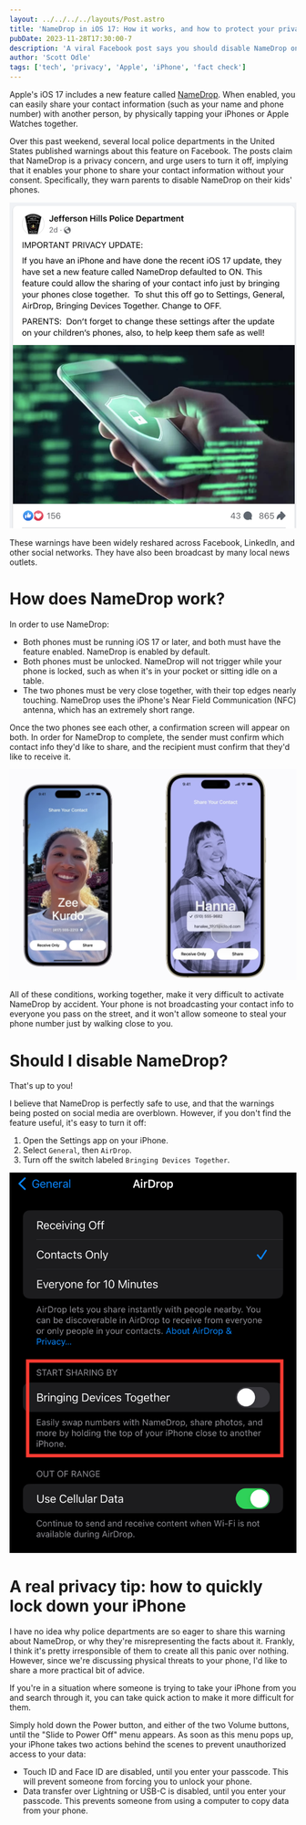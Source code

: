 ```yaml
---
layout: ../../../../layouts/Post.astro
title: 'NameDrop in iOS 17: How it works, and how to protect your privacy'
pubDate: 2023-11-28T17:30:00-7
description: 'A viral Facebook post says you should disable NameDrop on your iPhone. What are the risks?'
author: 'Scott Odle'
tags: ['tech', 'privacy', 'Apple', 'iPhone', 'fact check']
---
```


Apple's iOS 17 includes a new feature called [NameDrop](https://support.apple.com/guide/iphone/namedrop-iphone-share-contact-info-iph1b6c664b7/ios). When enabled, you can easily share your contact information (such as your name and phone number) with another person, by physically tapping your iPhones or Apple Watches together.

Over this past weekend, several local police departments in the United States published warnings about this feature on Facebook. The posts claim that NameDrop is a privacy concern, and urge users to turn it off, implying that it enables your phone to share your contact information without your consent. Specifically, they warn parents to disable NameDrop on their kids' phones.

![Jefferson Hills Police Department (Pennsylvania, US) warns about privacy concerns related to Apple's new NameDrop feature.](./namedrop_img/jhpd_facebook.png)

These warnings have been widely reshared across Facebook, LinkedIn, and other social networks. They have also been broadcast by many local news outlets.

# How does NameDrop work?

In order to use NameDrop:
- Both phones must be running iOS 17 or later, and both must have the feature enabled. NameDrop is enabled by default.
- Both phones must be unlocked. NameDrop will not trigger while your phone is locked, such as when it's in your pocket or sitting idle on a table.
- The two phones must be very close together, with their top edges nearly touching. NameDrop uses the iPhone's Near Field Communication (NFC) antenna, which has an extremely short range.

Once the two phones see each other, a confirmation screen will appear on both. In order for NameDrop to complete, the sender must confirm which contact info they'd like to share, and the recipient must confirm that they'd like to receive it.

![NameDrop consent screen, as shown in Apple Support's YouTube video explaining the feature](./namedrop_img/namedrop_consent.png)

All of these conditions, working together, make it very difficult to activate NameDrop by accident. Your phone is not broadcasting your contact info to everyone you pass on the street, and it won't allow someone to steal your phone number just by walking close to you.

# Should I disable NameDrop?

That's up to you!

I believe that NameDrop is perfectly safe to use, and that the warnings being posted on social media are overblown. However, if you don't find the feature useful, it's easy to turn it off:

1. Open the Settings app on your iPhone.
2. Select `General`, then `AirDrop`.
3. Turn off the switch labeled `Bringing Devices Together`.

![How to disable NameDrop](./namedrop_img/disable_namedrop.jpg)

# A real privacy tip: how to quickly lock down your iPhone

I have no idea why police departments are so eager to share this warning about NameDrop, or why they're misrepresenting the facts about it. Frankly, I think it's pretty irresponsible of them to create all this panic over nothing. However, since we're discussing physical threats to your phone, I'd like to share a more practical bit of advice. 

If you're in a situation where someone is trying to take your iPhone from you and search through it, you can take quick action to make it more difficult for them.

Simply hold down the Power button, and either of the two Volume buttons, until the "Slide to Power Off" menu appears. As soon as this menu pops up, your iPhone takes two actions behind the scenes to prevent unauthorized access to your data:
- Touch ID and Face ID are disabled, until you enter your passcode. This will prevent someone from forcing you to unlock your phone.
- Data transfer over Lightning or USB-C is disabled, until you enter your passcode. This prevents someone from using a computer to copy data from your phone.
